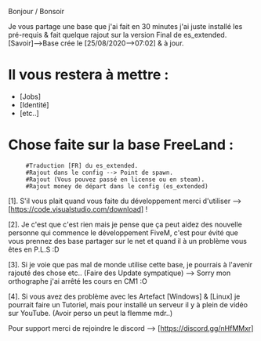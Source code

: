Bonjour / Bonsoir

Je vous partage une base que j'ai fait en 30 minutes j'ai juste installé les pré-requis & fait quelque rajout sur la version Final de es_extended.
[Savoir]-->Base crée le [25/08/2020-->07:02] & à jour.


# Il vous restera à mettre :
- [Jobs] 
- [Identité] 
- [etc..] 


# Chose faite sur la base FreeLand :

         #Traduction [FR] du es_extended. 
         #Rajout dans le config --> Point de spawn.
         #Rajout (Vous pouvez passé en license ou en steam).
         #Rajout money de départ dans le config (es_extended)



[1]. S'il vous plait quand vous faite du développement merci d'utiliser --> [https://code.visualstudio.com/download] !

[2]. Je c'est que c'est rien mais je pense que ça peut aidez des nouvelle personne qui commence le développement FiveM, c'est pour évité que vous prennez des base partager sur le net et quand il à un problème
vous êtes en P.L.S :D

[3]. Si je voie que pas mal de monde utilise cette base, je pourrais à l'avenir rajouté des chose etc.. (Faire des Update sympatique) --> Sorry mon orthographe j'ai arrêté les cours en CM1 :O

[4]. Si vous avez des problème avec les Artefact [Windows] & [Linux] je pourrait faire un Tutoriel, mais pour installé un serveur il y à plein de vidéo sur YouTube. (Avoir perso un peut la flemme mdr..)

Pour support merci de rejoindre le discord --> [https://discord.gg/nHfMMxr]
